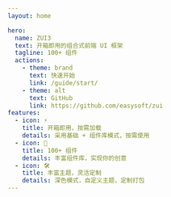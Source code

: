 ```yaml
---
layout: home

hero:
  name: ZUI3
  text: 开箱即用的组合式前端 UI 框架
  tagline: 100+ 组件
  actions:
    - theme: brand
      text: 快速开始
      link: /guide/start/
    - theme: alt
      text: GitHub
      link: https://github.com/easysoft/zui
features:
  - icon: ⚡️
    title: 开箱即用，按需加载
    details: 采用基础 + 组件库模式，按需使用
  - icon: 💎
    title: 100+ 组件
    details: 丰富组件库，实现你的创意
  - icon: 🛠️
    title: 丰富主题，灵活定制
    details: 深色模式，自定义主题，定制打包
---
```


<style>
.VPContent.is-home {
  background: linear-gradient(125deg, var(--color-primary-50) 0%, var(--color-primary-50) 40%, var(--color-primary-100) calc(40% + 1px), var(--color-primary-100) 60%, var(--color-primary-200) calc(60% + 1px), var(--color-primary-200) 72%, var(--color-primary-500) calc(72% + 1px), var(--color-primary-500) 100%);
}
.VPContent.is-home .VPFeature {
  background: rgba(var(--color-inverse-rgb), .05);
  backdrop-filter: blur(10px);
  border-color: rgba(var(--color-inverse-rgb), .1);
}
/* .dark .VPContent.is-home {
  background: linear-gradient(125deg, var(--color-primary-900) 0%, var(--color-primary-900) 40%, var(--color-primary-800) calc(40% + 1px), var(--color-primary-800) 60%, var(--color-primary-700) calc(60% + 1px), var(--color-primary-700) 72%, var(--color-primary-400) calc(72% + 1px), var(--color-primary-400) 100%);
} */
</style>
